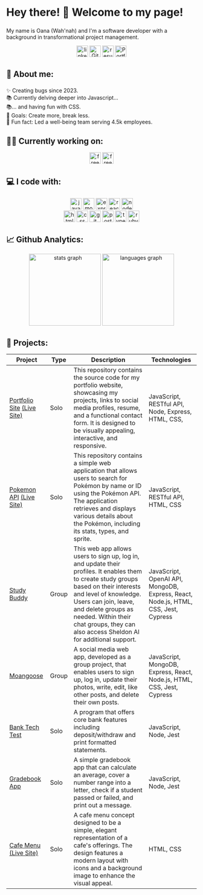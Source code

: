 <h1 align="left">Hey there! 👋 Welcome to my page! </h1>

###

<p align="left">My name is Oana (Wah'nah) and I'm a software developer with a background in transformational project management.</p>
<div align="center">
  <a href="https://www.linkedin.com/in/oanapintoiu">
    <img src="https://img.shields.io/badge/LinkedIn-blue" width="auto" height="30" alt="linkedin logo" /></a>
   <a href="https://github.com/oanapintoiu/oanapintoiu_github_cv/blob/main/README.md">
     <img src="https://img.shields.io/badge/GitHub-CV-black" width="auto" height="30" alt="Github CV" /></a>
 <a href="https://drive.google.com/file/d/1zr43xarGTckWUPAcv0LxZB6UaC1S-Iph/view?usp=sharing">
     <img src="https://img.shields.io/badge/Resume-darkgreen" width="auto" height="30" alt="resume" /></a>
 <a href="https://oanapintoiu.onrender.com">
     <img src="https://img.shields.io/badge/Portfolio_Website-%23FF6347" width="auto" height="30" alt="Portfolio Website" /></a>
</div>

###

<h2 align="left">👩 About me:</h2>

###

<p align="left">✨ Creating bugs since 2023.<br>📚 Currently delving deeper into Javascript...<br>📚... and having fun with CSS.<br>🎯 Goals: Create more, break less.<br>🎲 Fun fact: Led a well-being team serving 4.5k employees.</p>

###

<h2 align="left">👩‍💻 Currently working on:</h2>

<div align="center">
  <a href="https://www.freecodecamp.org/opin">
   <img src="https://img.shields.io/badge/freecodecamp-27273D?style=for-the-badge&logo=freecodecamp&logoColor=white" width="auto" height="30" alt="freeccodecamp logo" /></a>
     <img src="https://img.shields.io/freecodecamp/points/opin" width="auto" height="30" alt="freeccodecamp logo" /> 
</div>
 
  
###

<h2 align="left">💻 I code with:</h2>

###

<div align="center">
 <div>
      <img src="https://img.shields.io/badge/javascript-%23323330.svg?style=for-the-badge&logo=javascript&logoColor=%23F7DF1E" alt="javascript" width="auto" height="30"/>
      <img src="https://img.shields.io/badge/MongoDB-4EA94B?style=for-the-badge&logo=mongodb&logoColor=white" alt="mongodb" width="auto" height="30"/>
      <img src="https://img.shields.io/badge/express.js-%23404d59.svg?style=for-the-badge&logo=express&logoColor=%2361DAFB" alt="express.js" width="auto" height="30"/>
      <img src="https://img.shields.io/badge/react-%2320232a.svg?style=for-the-badge&logo=react&logoColor=%2361DAFB" alt="react" width="auto" height="30"/>
      <img src="https://img.shields.io/badge/node.js-6DA55F?style=for-the-badge&logo=node.js&logoColor=white" alt="node.js" width="auto" height="30"/>
   </div>
  
   <div>
      <img src="https://img.shields.io/badge/html5-%23E34F26.svg?style=for-the-badge&logo=html5&logoColor=white" alt="html" width="auto" height="30"/>  
      <img src="https://img.shields.io/badge/css3-%231572B6.svg?style=for-the-badge&logo=css3&logoColor=white" alt="css" width="auto" height="30"/> 
      <img src="https://img.shields.io/badge/GitHub-100000?style=for-the-badge&logo=github&logoColor=white" alt="git" width="auto" height="30"/>
      <img src="https://img.shields.io/badge/Postman-FF6C37?style=for-the-badge&logo=postman&logoColor=white" alt="postman" width="auto" height="30"/>
      <img src="https://img.shields.io/badge/typescript-%23007ACC.svg?style=for-the-badge&logo=typescript&logoColor=white" alt="typescript" width="auto" height="30"/>
      <img src="https://img.shields.io/badge/ruby-%23CC342D.svg?style=for-the-badge&logo=ruby&logoColor=white" alt="ruby" width="auto" height="30"/>
   </div>

###

<h2 align="left">📈 Github Analytics:</h2>
<p align="center">
  <img src="https://github-readme-stats.vercel.app/api?username=oanapintoiu&hide_title=false&hide_rank=true&show_icons=true&include_all_commits=true&count_private=true&disable_animations=false&theme=default&locale=en&hide_border=false&order=1" height="190" alt="stats graph"  />
  <img src="https://github-readme-stats.vercel.app/api/top-langs?username=oanapintoiu&locale=en&hide_title=false&layout=compact&card_width=320&langs_count=5&theme=default&hide_border=false&order=2" height="190" alt="languages graph"  />
</p>

###

<h2 align="left">📁 Projects:</h2>

| Project                 | Type | Description            | Technologies    | 
|-------------------------|------|------------------------|-----------------|
| [Portfolio Site](https://github.com/oanapintoiu/portfolio_website) [(Live Site)](https://oanapintoiu.onrender.com/) | Solo | This repository contains the source code for my portfolio website, showcasing my projects, links to social media profiles, resume, and a functional contact form. It is designed to be visually appealing, interactive, and responsive. |JavaScript, RESTful API, Node, Express, HTML, CSS, |
| [Pokemon API](https://github.com/oanapintoiu/pokemon_api) [(Live Site)](https://oanapintoiu.github.io/pokemon_api/) | Solo | This repository contains a simple web application that allows users to search for Pokémon by name or ID using the Pokémon API. The application retrieves and displays various details about the Pokémon, including its stats, types, and sprite. |JavaScript, RESTful API, HTML, CSS|
| [Study Buddy](https://github.com/oanapintoiu/study_buddy_v2_op)| Group| This web app allows users to sign up, log in, and update their profiles. It enables them to create study groups based on their interests and level of knowledge. Users can join, leave, and delete groups as needed. Within their chat groups, they can also access Sheldon AI for additional support.| JavaScript, OpenAI API, MongoDB, Express, React, Node.js, HTML, CSS, Jest, Cypress | 
| [Moangoose](https://github.com/oanapintoiu/moangoose-mern) | Group| A social media web app, developed as a group project, that enables users to sign up, log in, update their photos, write, edit, like other posts, and delete their own posts. |JavaScript, MongoDB, Express, React, Node.js, HTML, CSS, Jest, Cypress | 
| [Bank Tech Test](https://github.com/oanapintoiu/bank_tech_test) | Solo| A program that offers core bank features including deposit/withdraw and print formatted statements. | JavaScript, Node, Jest |
| [Gradebook App](https://github.com/oanapintoiu/gradebook_app) |Solo| A simple gradebook app that can calculate an average, cover a number range into a letter, check if a student passed or failed, and print out a message. | JavaScript, Node, Jest |
| [Cafe Menu](https://github.com/oanapintoiu/cafe_menu) [(Live Site)](https://oanapintoiu.github.io/cafe_menu/)| Solo| A cafe menu concept designed to be a simple, elegant representation of a cafe's offerings. The design features a modern layout with icons and a background image to enhance the visual appeal. | HTML, CSS |   

###


